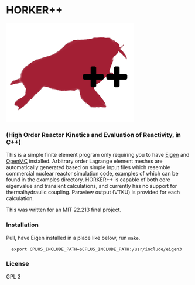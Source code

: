 # HORKER++
![emblem](pics/horker.png)
### (High Order Reactor Kinetics and Evaluation of Reactivity, in C++)

This is a simple finite element program only requiring you to have [Eigen](https://eigen.tuxfamily.org) 
and [OpenMC](https://github.com/openmc-dev/openmc) installed.
Arbitrary order Lagrange element meshes are automatically generated based on simple input files which
resemble commercial nuclear reactor simulation code, examples of which can be found in the examples
directory. HORKER++ is capable of both core eigenvalue and transient calculations, and currently has
no support for thermalhydraulic coupling. Paraview output (VTKU) is provided for each calculation.

This was written for an MIT 22.213 final project.

### Installation
Pull, have Eigen installed in a place like below, run `make`.
```
  export CPLUS_INCLUDE_PATH=$CPLUS_INCLUDE_PATH:/usr/include/eigen3
```

### License
GPL 3
